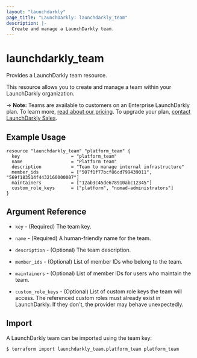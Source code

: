 ```yaml
---
layout: "launchdarkly"
page_title: "LaunchDarkly: launchdarkly_team"
description: |-
  Create and manage a LaunchDarkly team.
---
```


# launchdarkly_team

Provides a LaunchDarkly team resource.

This resource allows you to create and manage a team within your LaunchDarkly organization.

-> **Note:** Teams are available to customers on an Enterprise LaunchDarkly plan. To learn more, [read about our pricing](https://launchdarkly.com/pricing/). To upgrade your plan, [contact LaunchDarkly Sales](https://launchdarkly.com/contact-sales/).

## Example Usage

```hcl
resource "launchdarkly_team" "platform_team" {
  key                   = "platform_team"
  name                  = "Platform team"
  description           = "Team to manage internal infrastructure"
  member_ids            = ["507f1f77bcf86cd799439011", "569f183514f4432160000007"]
  maintainers           = ["12ab3c45de678910abc12345"]
  custom_role_keys      = ["platform", "nomad-administrators"]
}
```

## Argument Reference

- `key` - (Required) The team key.

- `name` - (Required) A human-friendly name for the team.

- `description` - (Optional) The team description.

- `member_ids` - (Optional) List of member IDs who belong to the team.

- `maintainers` - (Optional) List of member IDs for users who maintain the team.

- `custom_role_keys` - (Optional) List of custom role keys the team will access. The referenced custom roles must already exist in LaunchDarkly. If they don't, the provider may behave unexpectedly.

## Import

A LaunchDarkly team can be imported using the team key:

```
$ terraform import launchdarkly_team.platform_team platform_team
```
